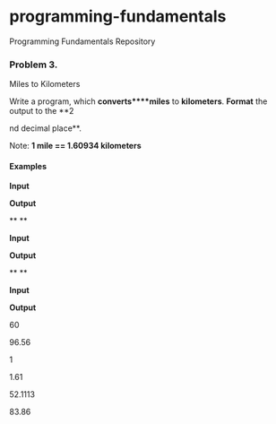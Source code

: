 # programming-fundamentals
Programming Fundamentals Repository



### Problem 3.               
Miles to Kilometers

Write a program, which **converts****miles** to **kilometers**. **Format** the output to the **2

nd
decimal place**.

Note: **1
mile == 1.60934 kilometers**

#### Examples

 

**Input**

 

**Output**

 

** **

 

**Input**

 

**Output**

 

** **

 

**Input**

 

**Output**

 

60

 

96.56

 

1

 

1.61

 

52.1113

 

83.86

